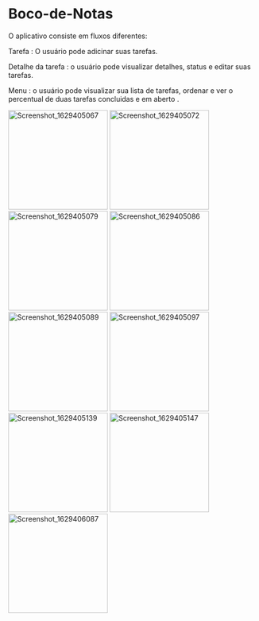 # Boco-de-Notas

O aplicativo consiste em fluxos diferentes:

Tarefa : O usuário pode adicinar suas tarefas.

Detalhe da tarefa : o usuário pode visualizar detalhes, status e editar suas tarefas.

Menu : o usuário pode visualizar sua lista de tarefas, ordenar e ver o percentual de duas tarefas concluidas e em aberto .


<img width="200" alt="Screenshot_1629405067" src="https://user-images.githubusercontent.com/49947803/130140078-1add6743-e50c-4a13-8f0d-05c390f77f14.png"> <img width="200" alt="Screenshot_1629405072" src="https://user-images.githubusercontent.com/49947803/130140080-f090517c-f3b8-481b-86bb-756217e38642.png">
<img width="200" alt="Screenshot_1629405079" src="https://user-images.githubusercontent.com/49947803/130140083-5218ef15-8a5f-46a1-ac6f-494e7d51d97f.png">
<img width="200" alt="Screenshot_1629405086" src="https://user-images.githubusercontent.com/49947803/130140086-a8790a1c-fc26-4784-8029-d8d2a44984a0.png">
<img width="200" alt="Screenshot_1629405089" src="https://user-images.githubusercontent.com/49947803/130140090-15612b2f-f95d-4d3d-9a4d-76e258563d6b.png">
<img width="200" alt="Screenshot_1629405097" src="https://user-images.githubusercontent.com/49947803/130140091-15dc95db-57ec-4b14-b370-de524483d549.png">
<img width="200" alt="Screenshot_1629405139" src="https://user-images.githubusercontent.com/49947803/130140093-01721f33-3a85-48c9-ab05-418eca3e0afd.png">
<img width="200" alt="Screenshot_1629405147" src="https://user-images.githubusercontent.com/49947803/130140097-a249b511-a1dc-4a42-abaf-dbd7c77c7202.png">
<img width="200" alt="Screenshot_1629406087" src="https://user-images.githubusercontent.com/49947803/130141973-9fafea57-4e52-486d-b073-413ea0a3a0f7.png">

